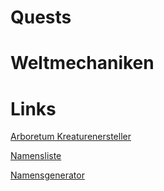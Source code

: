 # Quests
# Weltmechaniken
# Links
[Arboretum Kreaturenersteller](https://arboretum360.herokuapp.com/)

[Namensliste](http://www.madmaik.de/download/rpgnamen.pdf)

[Namensgenerator](https://blog.reedsy.com/character-name-generator/fantasy/human/)